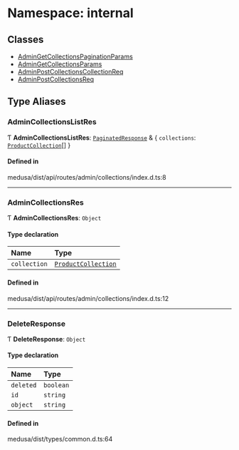 # Namespace: internal

## Classes

- [AdminGetCollectionsPaginationParams](../classes/internal-3.AdminGetCollectionsPaginationParams.md)
- [AdminGetCollectionsParams](../classes/internal-3.AdminGetCollectionsParams.md)
- [AdminPostCollectionsCollectionReq](../classes/internal-3.AdminPostCollectionsCollectionReq.md)
- [AdminPostCollectionsReq](../classes/internal-3.AdminPostCollectionsReq.md)

## Type Aliases

### AdminCollectionsListRes

Ƭ **AdminCollectionsListRes**: [`PaginatedResponse`](internal-2.md#paginatedresponse) & { `collections`: [`ProductCollection`](../classes/internal.ProductCollection.md)[]  }

#### Defined in

medusa/dist/api/routes/admin/collections/index.d.ts:8

___

### AdminCollectionsRes

Ƭ **AdminCollectionsRes**: `Object`

#### Type declaration

| Name | Type |
| :------ | :------ |
| `collection` | [`ProductCollection`](../classes/internal.ProductCollection.md) |

#### Defined in

medusa/dist/api/routes/admin/collections/index.d.ts:12

___

### DeleteResponse

Ƭ **DeleteResponse**: `Object`

#### Type declaration

| Name | Type |
| :------ | :------ |
| `deleted` | `boolean` |
| `id` | `string` |
| `object` | `string` |

#### Defined in

medusa/dist/types/common.d.ts:64
